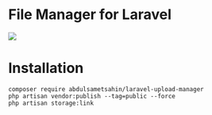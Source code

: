 

# File Manager for Laravel
![](https://i.ibb.co/FwLqQ6j/Screenshot-1.png)


# Installation

    composer require abdulsametsahin/laravel-upload-manager
    php artisan vendor:publish --tag=public --force
    php artisan storage:link
